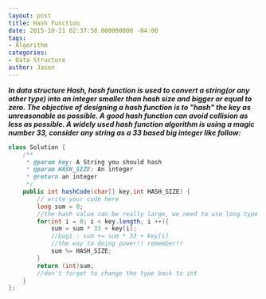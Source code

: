 ```yaml
---
layout: post
title: Hash Function
date: 2015-10-21 02:37:58.000000000 -04:00
tags:
- Algorithm
categories:
- Data Structure
author: Jason
---
```

<p><strong><em>In data structure Hash, hash function is used to convert a string(or any other type) into an integer smaller than hash size and bigger or equal to zero. The objective of designing a hash function is to "hash" the key as unreasonable as possible. A good hash function can avoid collision as less as possible. A widely used hash function algorithm is using a magic number 33, consider any string as a 33 based big integer like follow:</em></strong></p>


``` java
class Solution {
    /**
     * @param key: A String you should hash
     * @param HASH_SIZE: An integer
     * @return an integer
     */
    public int hashCode(char[] key,int HASH_SIZE) {
        // write your code here
        long sum = 0;
        //the hash value can be really large, we need to use long type
        for(int i = 0; i < key.length; i ++){
            sum = sum * 33 + key[i];
            //bug1 : sum += sum * 33 + key[i]
            //the way to doing power!! remember!!
            sum %= HASH_SIZE;
        }
        return (int)sum;
        //don't forget to change the type back to int
    }
};
```
